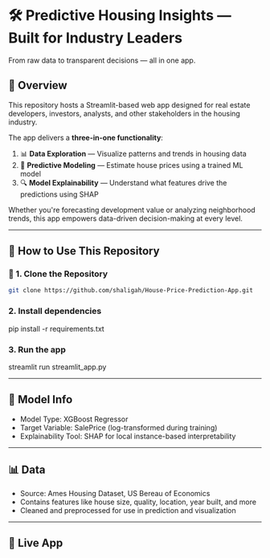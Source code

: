# 🛠️ Predictive Housing Insights — Built for Industry Leaders
From raw data to transparent decisions — all in one app.

## 🧭 Overview

This repository hosts a Streamlit-based web app designed for real estate developers, investors, analysts, and other stakeholders in the housing industry.

The app delivers a **three-in-one functionality**:

1. 📊 **Data Exploration** — Visualize patterns and trends in housing data  
2. 🧠 **Predictive Modeling** — Estimate house prices using a trained ML model  
3. 🔍 **Model Explainability** — Understand what features drive the predictions using SHAP

Whether you're forecasting development value or analyzing neighborhood trends, this app empowers data-driven decision-making at every level.

---
## 🚀 How to Use This Repository

### 🔧 1. Clone the Repository

```bash
git clone https://github.com/shaligah/House-Price-Prediction-App.git
```
### 2. Install dependencies
pip install -r requirements.txt
### 3. Run the app
streamlit run streamlit_app.py

---
## 🧠 Model Info
- Model Type: XGBoost Regressor
- Target Variable: SalePrice (log-transformed during training)
- Explainability Tool: SHAP for local instance-based interpretability

---
## 📊 Data
- Source: Ames Housing Dataset, US Bereau of Economics
- Contains features like house size, quality, location, year built, and more
- Cleaned and preprocessed for use in prediction and visualization

---
## 🔗 Live App

